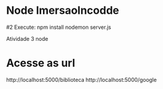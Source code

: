 # Node ImersaoIncodde

#2 Execute:
npm install
nodemon server.js

Atividade 3 node

# Acesse as url 

http://localhost:5000/biblioteca
http://localhost:5000/google
